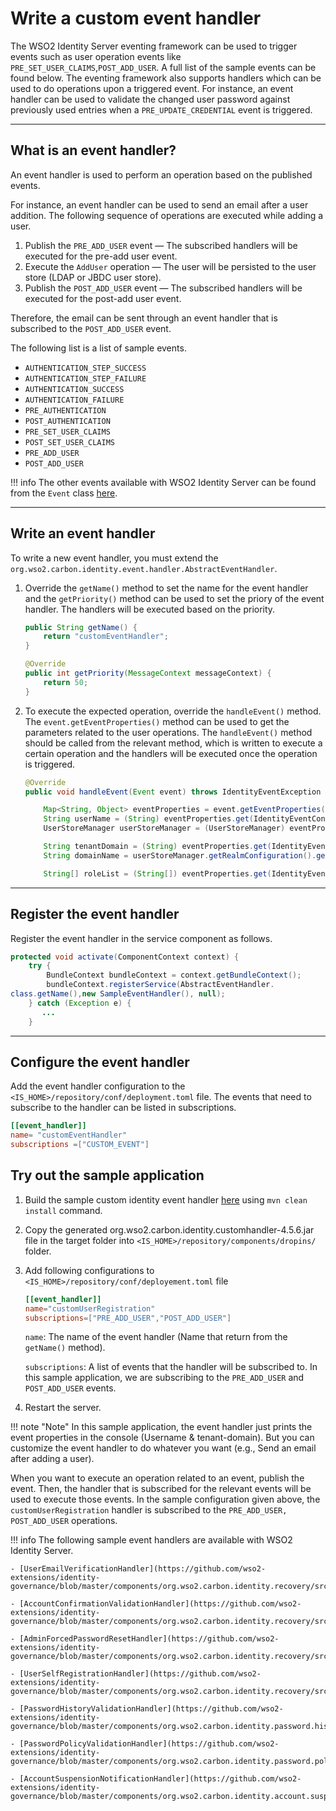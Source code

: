 # Write a custom event handler

The WSO2 Identity Server eventing framework can be used to trigger events such as user operation events like `PRE_SET_USER_CLAIMS`,`POST_ADD_USER`. A full list of the sample events can be found below. The eventing framework also supports handlers which can be used to do operations upon a triggered event. For instance, an event handler can be used to validate the changed user password against previously used entries when a `PRE_UPDATE_CREDENTIAL` event is triggered. 

---

## What is an event handler?

An event handler is used to perform an operation based on the published events. 

For instance, an event handler can be used to send an email after a user addition. The following sequence of operations are executed while adding a user.

1. Publish the `PRE_ADD_USER` event — The subscribed handlers will be executed for the pre-add user event.
2. Execute the `AddUser` operation — The user will be persisted to the user store (LDAP or JBDC user store).
3. Publish the `POST_ADD_USER` event — The subscribed handlers will be executed for the post-add user event.

Therefore, the email can be sent through an event handler that is subscribed to the `POST_ADD_USER` event.

The following list is a list of sample events. 

- `AUTHENTICATION_STEP_SUCCESS`
- `AUTHENTICATION_STEP_FAILURE`
- `AUTHENTICATION_SUCCESS`
- `AUTHENTICATION_FAILURE`
- `PRE_AUTHENTICATION`
- `POST_AUTHENTICATION`
- `PRE_SET_USER_CLAIMS`
- `POST_SET_USER_CLAIMS`
- `PRE_ADD_USER`
- `POST_ADD_USER`

!!! info
    The other events available with WSO2 Identity Server can be found from the `Event` class [here](https://github.com/wso2/carbon-identity-framework/blob/master/components/identity-event/org.wso2.carbon.identity.event/src/main/java/org/wso2/carbon/identity/event/IdentityEventConstants.java).


---

## Write an event handler

To write a new event handler, you must extend the `org.wso2.carbon.identity.event.handler.AbstractEventHandler`. 

1. Override the `getName()` method to set the name for the event handler and the `getPriority()` method can be used to set the priory of the event handler. The handlers will be executed based on the priority.

    ```java
    public String getName() {
        return "customEventHandler";
    }

    @Override
    public int getPriority(MessageContext messageContext) {
        return 50;
    }
    ```

2. To execute the expected operation, override the `handleEvent()` method. The `event.getEventProperties()` method can be used to get the parameters related to the user operations. 
   The `handleEvent()` method should be called from the relevant method, which is written to execute a certain operation and the handlers will be executed once the operation is triggered.
    ```java
    @Override
    public void handleEvent(Event event) throws IdentityEventException {

        Map<String, Object> eventProperties = event.getEventProperties();
        String userName = (String) eventProperties.get(IdentityEventConstants.EventProperty.USER_NAME);
        UserStoreManager userStoreManager = (UserStoreManager) eventProperties.get(IdentityEventConstants.EventProperty.USER_STORE_MANAGER);

        String tenantDomain = (String) eventProperties.get(IdentityEventConstants.EventProperty.TENANT_DOMAIN);
        String domainName = userStoreManager.getRealmConfiguration().getUserStoreProperty(UserCoreConstants.RealmConfig.PROPERTY_DOMAIN_NAME);

        String[] roleList = (String[]) eventProperties.get(IdentityEventConstants.EventProperty.ROLE_LIST);
    ```

---
## Register the event handler 

Register the event handler in the service component as follows.

```java
protected void activate(ComponentContext context) {
    try {
        BundleContext bundleContext = context.getBundleContext();
        bundleContext.registerService(AbstractEventHandler.
class.getName(),new SampleEventHandler(), null);
    } catch (Exception e) {
       ...
    }
```

---

## Configure the event handler

Add the event handler configuration to the `<IS_HOME>/repository/conf/deployment.toml` file. The events that need to subscribe to the handler can be listed in subscriptions.

```toml
[[event_handler]]
name= "customEventHandler"
subscriptions =["CUSTOM_EVENT"]
```

## Try out the sample application

1. Build the sample custom identity event handler [here](https://github.com/wso2/samples-is/tree/v4.5.6/event-handler/custom-identity-event-handler) using `mvn clean install` command.
2. Copy the generated org.wso2.carbon.identity.customhandler-4.5.6.jar file in the target folder into `<IS_HOME>/repository/components/dropins/` folder.
3. Add following configurations to `<IS_HOME>/repository/conf/deployement.toml` file
    ```toml
    [[event_handler]]
    name="customUserRegistration"
    subscriptions=["PRE_ADD_USER","POST_ADD_USER"]
    ```
    `name`: The name of the event handler (Name that return from the `getName()` method).

    `subscriptions`: A list of events that the handler will be subscribed to. In this sample application, we are subscribing to the `PRE_ADD_USER` and `POST_ADD_USER` events.

4. Restart the server.

!!! note "Note"
    In this sample application, the event handler just prints the event properties in the console (Username & tenant-domain). But you can customize the event handler to do whatever you want (e.g., Send an email after adding a user).

When you want to execute an operation related to an event, publish the event. Then, the handler that is subscribed for the relevant events will be used to execute those events. In the sample configuration given above, the `customUserRegistration` handler is subscribed to the `PRE_ADD_USER, POST_ADD_USER` operations.


!!! info
    The following sample event handlers are available with WSO2 Identity Server.

    - [UserEmailVerificationHandler](https://github.com/wso2-extensions/identity-governance/blob/master/components/org.wso2.carbon.identity.recovery/src/main/java/org/wso2/carbon/identity/recovery/handler/UserEmailVerificationHandler.java)

    - [AccountConfirmationValidationHandler](https://github.com/wso2-extensions/identity-governance/blob/master/components/org.wso2.carbon.identity.recovery/src/main/java/org/wso2/carbon/identity/recovery/handler/AccountConfirmationValidationHandler.java)

    - [AdminForcedPasswordResetHandler](https://github.com/wso2-extensions/identity-governance/blob/master/components/org.wso2.carbon.identity.recovery/src/main/java/org/wso2/carbon/identity/recovery/handler/AdminForcedPasswordResetHandler.java)

    - [UserSelfRegistrationHandler](https://github.com/wso2-extensions/identity-governance/blob/master/components/org.wso2.carbon.identity.recovery/src/main/java/org/wso2/carbon/identity/recovery/handler/UserSelfRegistrationHandler.java)

    - [PasswordHistoryValidationHandler](https://github.com/wso2-extensions/identity-governance/blob/master/components/org.wso2.carbon.identity.password.history/src/main/java/org/wso2/carbon/identity/password/history/handler/PasswordHistoryValidationHandler.java)

    - [PasswordPolicyValidationHandler](https://github.com/wso2-extensions/identity-governance/blob/master/components/org.wso2.carbon.identity.password.policy/src/main/java/org/wso2/carbon/identity/password/policy/handler/PasswordPolicyValidationHandler.java)

    - [AccountSuspensionNotificationHandler](https://github.com/wso2-extensions/identity-governance/blob/master/components/org.wso2.carbon.identity.account.suspension.notification.task/src/main/java/org/wso2/carbon/identity/account/suspension/notification/task/handler/AccountSuspensionNotificationHandler.java)
